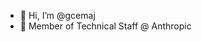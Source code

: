 - 👋 Hi, I’m @gcemaj
- 🌱 Member of Technical Staff @ Anthropic
<!---
gcemaj/gcemaj is a ✨ special ✨ repository because its `README.md` (this file) appears on your GitHub profile.
You can click the Preview link to take a look at your changes.
--->
